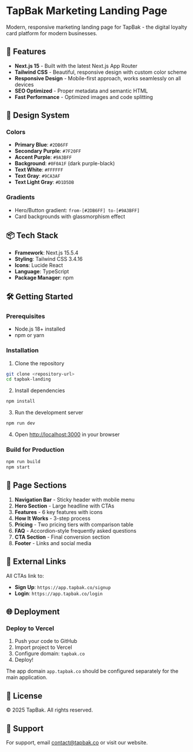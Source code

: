 # TapBak Marketing Landing Page

Modern, responsive marketing landing page for TapBak - the digital loyalty card platform for modern businesses.

## 🚀 Features

- **Next.js 15** - Built with the latest Next.js App Router
- **Tailwind CSS** - Beautiful, responsive design with custom color scheme
- **Responsive Design** - Mobile-first approach, works seamlessly on all devices
- **SEO Optimized** - Proper metadata and semantic HTML
- **Fast Performance** - Optimized images and code splitting

## 🎨 Design System

### Colors
- **Primary Blue**: `#2DB6FF`
- **Secondary Purple**: `#7F20FF`
- **Accent Purple**: `#9A3BFF`
- **Background**: `#0F0A1F` (dark purple-black)
- **Text White**: `#FFFFFF`
- **Text Gray**: `#9CA3AF`
- **Text Light Gray**: `#D1D5DB`

### Gradients
- Hero/Button gradient: `from-[#2DB6FF] to-[#9A3BFF]`
- Card backgrounds with glassmorphism effect

## 📦 Tech Stack

- **Framework**: Next.js 15.5.4
- **Styling**: Tailwind CSS 3.4.16
- **Icons**: Lucide React
- **Language**: TypeScript
- **Package Manager**: npm

## 🛠️ Getting Started

### Prerequisites
- Node.js 18+ installed
- npm or yarn

### Installation

1. Clone the repository
```bash
git clone <repository-url>
cd tapbak-landing
```

2. Install dependencies
```bash
npm install
```

3. Run the development server
```bash
npm run dev
```

4. Open [http://localhost:3000](http://localhost:3000) in your browser

### Build for Production

```bash
npm run build
npm start
```

## 📄 Page Sections

1. **Navigation Bar** - Sticky header with mobile menu
2. **Hero Section** - Large headline with CTAs
3. **Features** - 6 key features with icons
4. **How It Works** - 3-step process
5. **Pricing** - Two pricing tiers with comparison table
6. **FAQ** - Accordion-style frequently asked questions
7. **CTA Section** - Final conversion section
8. **Footer** - Links and social media

## 🔗 External Links

All CTAs link to:
- **Sign Up**: `https://app.tapbak.co/signup`
- **Login**: `https://app.tapbak.co/login`

## 🌐 Deployment

### Deploy to Vercel

1. Push your code to GitHub
2. Import project to Vercel
3. Configure domain: `tapbak.co`
4. Deploy!

The app domain `app.tapbak.co` should be configured separately for the main application.

## 📝 License

© 2025 TapBak. All rights reserved.

## 🤝 Support

For support, email contact@tapbak.co or visit our website.